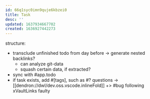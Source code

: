 ```yaml
---
id: 66q1syc0imn9quje6kbzei0
title: Task
desc: ''
updated: 1637934667702
created: 1636927442273
---
```



structure:
- transclude unfinished todo from day before
-> generate nested backlinks?
  - can analyze git-data
  - squash certain data, if extracted?
- sync with #app.todo
- if task exists, add #[tags], such as #? questions
  -> [[dendron://dwl/dev.oss.vscode.inlineFold]]
  +> #bug following xVaultLinks faulty
